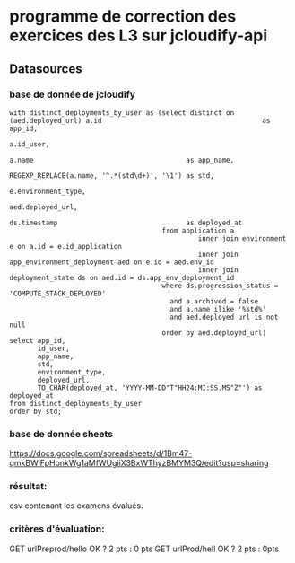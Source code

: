 # programme de correction des exercices des L3 sur jcloudify-api

## Datasources
### base de donnée de jcloudify
```postgresql
with distinct_deployments_by_user as (select distinct on (aed.deployed_url) a.id                                        as app_id,
                                                                            a.id_user,
                                                                            a.name                                      as app_name,
                                                                            REGEXP_REPLACE(a.name, '^.*(std\d+)', '\1') as std,
                                                                            e.environment_type,
                                                                            aed.deployed_url,
                                                                            ds.timestamp                                as deployed_at
                                      from application a
                                               inner join environment e on a.id = e.id_application
                                               inner join app_environment_deployment aed on e.id = aed.env_id
                                               inner join deployment_state ds on aed.id = ds.app_env_deployment_id
                                      where ds.progression_status = 'COMPUTE_STACK_DEPLOYED'
                                        and a.archived = false
                                        and a.name ilike '%std%'
                                        and aed.deployed_url is not null
                                      order by aed.deployed_url)
select app_id,
       id_user,
       app_name,
       std,
       environment_type,
       deployed_url,
       TO_CHAR(deployed_at, 'YYYY-MM-DD"T"HH24:MI:SS.MS"Z"') as deployed_at
from distinct_deployments_by_user
order by std;
```

### base de donnée sheets
https://docs.google.com/spreadsheets/d/1Bm47-qmkBWlFpHonkWg1aMfWUgiiX3BxWThyzBMYM3Q/edit?usp=sharing

### résultat: 
csv contenant les examens évalués.

### critères d'évaluation: 

GET urlPreprod/hello OK ? 2 pts : 0 pts
GET urlProd/hell OK ? 2 pts : 0pts